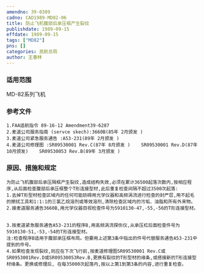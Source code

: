 ```yaml
---
amendno: 39-0309  
cadno: CAD1989-MD82-06  
title: 防止飞机腹部后承压框产生裂纹  
publishdate: 1989-09-15  
effdate: 1989-09-15  
tags: ["MD82"]  
pns: []  
categories: 民航总局  
author: 王春林  
---
```

  
### 适用范围  
MD-82系列飞机  
  
<!--more-->  
### 参考文件  
    1.FAA适航指令 89-16-12 Amendment39-6287  
    2.麦道公司服务指南 (servce skech):3660B(85年 2月颁发 )  
    3.麦道公司紧急服务通告 :A53-231(89年 2月颁发 )  
    4.麦道公司修理图 :SR09530001 Rev.C(87年 8月颁发 )    SR09530001 Rev.D(87年 10月颁发)    SR09530053 Rev.B(89年 3月颁发 )  
  
### 原因、措施和规定  
    为防止飞机腹部后承压隔框产生裂纹,造成结构失效,必须在累计36500起落次数内,按相应程序,从后面检查腹部后承压框整个T形连接型材,此后重复检查间隔不超过3500次起落:  
    1.去掉T形型材检查区域内的任何可能妨碍用光学仪器和高频涡流进行检查的封严层,用不起毛的擦拭工具和1:1:1的三氯乙烷溶剂或等效溶剂,清除检查区域内的污垢、油脂和所有外来物。  
    2.接麦道服务通告3660B,用光学仪器目视检查件号为5910130-47,-55,-56的T形连接型材。  
  
  
    3.按麦道紧急服务通告A53-231的程序B,用高频涡流探伤仪,从承压杠后面检查件号为5910130-51,-53,-54的T形连接型材。  
    注:检查程序B适用于腹部承压框布局。但要用上述第3条中指出的件号代替服务通告A53-231中提到的件号。  
    4.如果检查发现裂纹,则应在下次飞行前,按麦道修理图SR09530001 Rev.C或SR0953001Rev.D或SR09530053Rev.B,更换有裂纹的T形型材的缘条,或搭接新的T形连接型材缘条。更换或修理后, 在每35000次起落内,按以上第1到第3条的内容,进行重复检查。  
  
